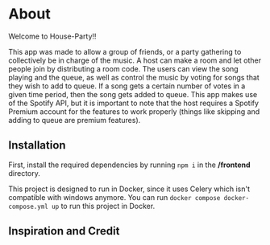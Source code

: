 # About

Welcome to House-Party!!

This app was made to allow a group of friends, or a party gathering to collectively be in charge of the music. A host can make a room and let other people join by distributing a room code. The users can view the song playing and the queue, as well as control the music by voting for songs that they wish to add to queue. If a song gets a certain number of votes in a given time period, then the song gets added to queue. This app makes use of the Spotify API, but it is important to note that the host requires a Spotify Premium account for the features to work properly (things like skipping and adding to queue are premium features).

## Installation

First, install the required dependencies by running `npm i` in the **/frontend** directory. 

This project is designed to run in Docker, since it uses Celery which isn't compatible with windows anymore. You can run `docker compose docker-compose.yml up` to run this project in Docker.

## Inspiration and Credit

